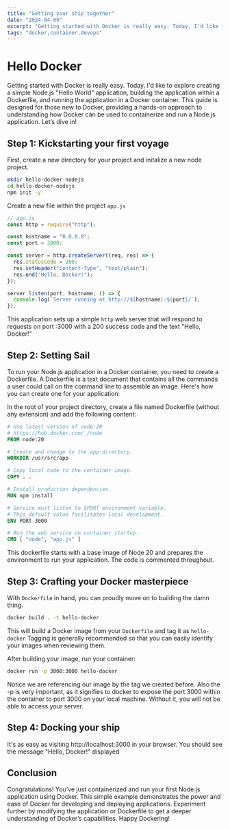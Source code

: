 ```yaml
---
title: "Getting your ship together"
date: "2024-04-09"
excerpt: "Getting started with Docker is really easy. Today, I'd like to explore creating a simple Node.js \"Hello World\" application, building the application within a Dockerfile, and running the application in a Docker container. This guide is designed for those new to Docker, providing a hands-on approach to understanding how Docker can be used to containerize and run a Node.js application. Let’s dive in!"
tags: "docker,container,devops"
---
```


# Hello Docker

Getting started with Docker is really easy. Today, I'd like to explore creating a simple Node.js "Hello World" application, building the application within a Dockerfile, and running the application in a Docker container. This guide is designed for those new to Docker, providing a hands-on approach to understanding how Docker can be used to containerize and run a Node.js application. Let’s dive in!

## Step 1: Kickstarting your first voyage

First, create a new directory for your project and initalize a new node project.

```bash
mkdir hello-docker-nodejs
cd hello-docker-nodejs
npm init -y
```

Create a new file within the project `app.js`

```javascript
// app.js
const http = require("http");

const hostname = "0.0.0.0";
const port = 3000;

const server = http.createServer((req, res) => {
  res.statusCode = 200;
  res.setHeader("Content-Type", "text/plain");
  res.end("Hello, Docker!");
});

server.listen(port, hostname, () => {
  console.log(`Server running at http://${hostname}:${port}/`);
});
```

This application sets up a simple `http` web server that will respond to requests on port :3000 with a 200 success code and the text "Hello, Docker!"

## Step 2: Setting Sail

To run your Node.js application in a Docker container, you need to create a Dockerfile. A Dockerfile is a text document that contains all the commands a user could call on the command line to assemble an image. Here's how you can create one for your application:

In the root of your project directory, create a file named Dockerfile (without any extension) and add the following content:

```Dockerfile
# Use latest version of node 20
# https://hub.docker.com/_/node
FROM node:20

# Create and change to the app directory.
WORKDIR /usr/src/app

# Copy local code to the container image.
COPY . .

# Install production dependencies.
RUN npm install

# Service must listen to $PORT environment variable.
# This default value facilitates local development.
ENV PORT 3000

# Run the web service on container startup.
CMD [ "node", "app.js" ]
```

This dockerfile starts with a base image of Node 20 and prepares the environment to run your application. The code is commented throughout.

## Step 3: Crafting your Docker masterpiece

With `Dockerfile` in hand, you can proudly move on to building the damn thing.

```bash
docker build . -t hello-docker
```

This will build a Docker image from your `Dockerfile` and tag it as `hello-docker` Tagging is generally recommended so that you can easily identify your images when reviewing them.

After building your image, run your container:

```bash
docker run -p 3000:3000 hello-docker
```

Notice we are referencing our image by the tag we created before. Also the -p is very important, as it signifies to docker to expose the port 3000 within the container to port 3000 on your local machine. Without it, you will not be able to access your server.

## Step 4: Docking your ship

It's as easy as visiting http://localhost:3000 in your browser. You should see the message "Hello, Docker!" displayed

## Conclusion

Congratulations! You’ve just containerized and run your first Node.js application using Docker. This simple example demonstrates the power and ease of Docker for developing and deploying applications. Experiment further by modifying the application or Dockerfile to get a deeper understanding of Docker’s capabilities. Happy Dockering!
